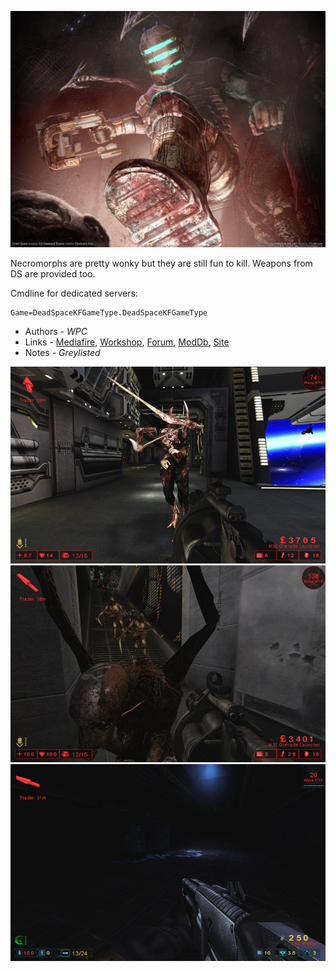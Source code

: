 ![IMG](./media/ds.png ':size=400')

Necromorphs are pretty wonky but they are still fun to kill. Weapons from DS are provided too.

Cmdline for dedicated servers:

```clike
Game=DeadSpaceKFGameType.DeadSpaceKFGameType
```

* Authors - *WPC*
* Links - [Mediafire](<http://www.mediafire.com/download/rzf46moc11rk3wk/DeadSpaceV2.zip>), [Workshop](<https://steamcommunity.com/workshop/filedetails/?id=98337050>), [Forum](<https://forums.tripwireinteractive.com/index.php?threads/dead-space-mod-back-from-the-dead.89700/>), [ModDb](<https://www.moddb.com/mods/kf-dead-space>), [Site](<http://www.mostimpressive.nl/DeadSpace/>)
* Notes - *Greylisted*

![IMG](./images/ds_1.jpeg ':size=300')
![IMG](./images/ds_2.jpeg ':size=300')
![IMG](./images/ds_3.jpeg ':size=300')
